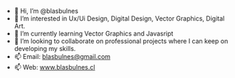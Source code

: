 - 👋 Hi, I’m @blasbulnes
- 👀 I’m interested in Ux/Ui Design, Digital Design, Vector Graphics, Digital Art. 
- 🌱 I’m currently learning Vector Graphics and Javasript
- 💞️ I’m looking to collaborate on professional projects where I can keep on developing my skills. 
- 📫 Email: blasbulnes@gmail.com
- 📫 Web: www.blasbulnes.cl

<!---
blasbulnes/blasbulnes is a ✨ special ✨ repository because its `README.md` (this file) appears on your GitHub profile.
You can click the Preview link to take a look at your changes.
--->
